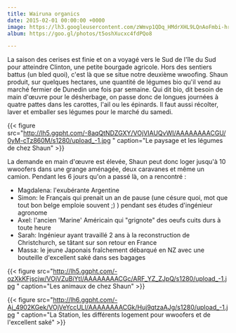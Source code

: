 ```yaml
---
title: Wairuna organics
date: 2015-02-01 00:00:00 +0000
image: https://lh3.googleusercontent.com/zWmvp1QDq_HMdrXHL9LQnAoFmbi-hrHwkRocYDg3W-iMJPwz9WBON2W2mjp256HXjIkFe0qgUyF_5cVgFz0ivrbMkhxponA2KOJgIGjK21xBe3JPW7hrktvOvNpoTWFBqDg4Xlf2ty4=w600
album: https://goo.gl/photos/t5oshXucxc4fdPQo8

---
```

La saison des cerises est finie et on a voyagé vers le Sud de l'île du Sud pour atteindre Clinton, une petite bourgade agricole. Hors des sentiers battus (un bled quoi), c'est là que se situe notre deuxième wwoofing. Shaun produit, sur quelques hectares, une quantité de légumes bio qu'il vend au marché fermier de Dunedin une fois par semaine. Qui dit bio, dit besoin de main d'œuvre pour le désherbage, on passe donc de longues journées à quatre pattes dans les carottes, l'ail ou les épinards. Il faut aussi récolter, laver et emballer ses légumes pour le marché du samedi.

{{< figure src="http://lh5.ggpht.com/-8aqQtNDZGXY/VOjVIAUQvWI/AAAAAAAACGU/0yM-cTz860M/s1280/upload_-1.jpg " caption="Le paysage et les légumes de chez Shaun" >}}

La demande en main d'œuvre est élevée, Shaun peut donc loger jusqu'à 10 wwoofers dans une grange aménagée, deux caravanes et même un camion. Pendant les 6 jours qu'on a passé là, on a rencontré :

- Magdalena: l'exubérante Argentine
- Simon: le Français qui prenait un an de pause (une césure quoi, mot que tout bon belge emploie souvent ;) ) pendant ses études d'ingénieur agronome
- Axel: l'ancien 'Marine' Américain qui "grignote" des oeufs cuits durs à toute heure
- Sarah: Ingénieur ayant travaillé 2 ans à la reconstruction de Christchurch, se tâtant sur son retour en France
- Massa: le jeune Japonais fraîchement débarqué en NZ avec une bouteille d'excellent saké dans ses bagages

{{< figure src="http://lh5.ggpht.com/-ozXkKFjscjw/VOjVZuBiYtI/AAAAAAAACGc/ARF_YZ_ZJpQ/s1280/upload_-1.jpg " caption="Les animaux de chez Shaun" >}}

{{< figure src="http://lh6.ggpht.com/-Aj_4902KGek/VOjVeYccULI/AAAAAAAACGk/Huj9qtzaAJg/s1280/upload_-1.jpg " caption="La Station, les différents logement pour wwoofers et de l'excellent saké" >}}